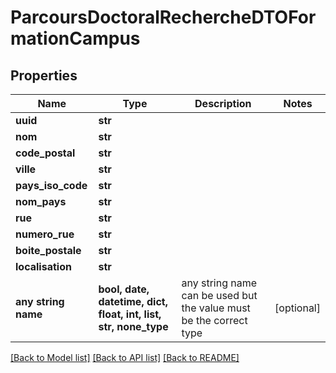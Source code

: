 # ParcoursDoctoralRechercheDTOFormationCampus


## Properties
Name | Type | Description | Notes
------------ | ------------- | ------------- | -------------
**uuid** | **str** |  | 
**nom** | **str** |  | 
**code_postal** | **str** |  | 
**ville** | **str** |  | 
**pays_iso_code** | **str** |  | 
**nom_pays** | **str** |  | 
**rue** | **str** |  | 
**numero_rue** | **str** |  | 
**boite_postale** | **str** |  | 
**localisation** | **str** |  | 
**any string name** | **bool, date, datetime, dict, float, int, list, str, none_type** | any string name can be used but the value must be the correct type | [optional]

[[Back to Model list]](../README.md#documentation-for-models) [[Back to API list]](../README.md#documentation-for-api-endpoints) [[Back to README]](../README.md)


